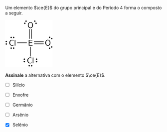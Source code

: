 Um elemento $\ce{E}$ do grupo principal e do Período 4 forma o composto a seguir.

![Molécula 1D18-1](1D18-1M.svg)

**Assinale** a alternativa com o elemento $\ce{E}$.

- [ ] Silício
- [ ] Enxofre
- [ ] Germânio
- [ ] Arsênio
- [x] Selênio

